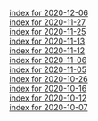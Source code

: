 [index for 2020-12-06](2020-12-06.md)<br>
[index for 2020-11-27](2020-11-27.md)<br>
[index for 2020-11-25](2020-11-25.md)<br>
[index for 2020-11-13](2020-11-13.md)<br>
[index for 2020-11-12](2020-11-12.md)<br>
[index for 2020-11-06](2020-11-06.md)<br>
[index for 2020-11-05](2020-11-05.md)<br>
[index for 2020-10-26](2020-10-26.md)<br>
[index for 2020-10-16](2020-10-16.md)<br>
[index for 2020-10-12](2020-10-12.md)<br>
[index for 2020-10-07](2020-10-07.md)<br>
